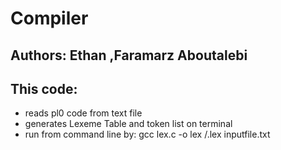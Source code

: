 # Compiler

## Authors: Ethan ,Faramarz Aboutalebi

## This code:
- reads pl0 code from text file
- generates Lexeme Table and token list on terminal
- run from command line by:
         gcc lex.c -o lex
          /.lex inputfile.txt
        